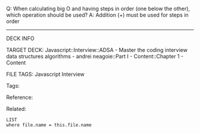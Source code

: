 Q: When calculating big O and having steps in order (one below the other), which operation should be used?
A: Addition (+) must be used for steps in order
<!--ID: 1689972344714-->



---

DECK INFO

TARGET DECK: Javascript::Interview::ADSA - Master the coding interview data structures algorithms - andrei neagoie::Part I - Content::Chapter 1 - Content

FILE TAGS: Javascript Interview

Tags:

Reference:

Related:

```dataview
LIST
where file.name = this.file.name
```
